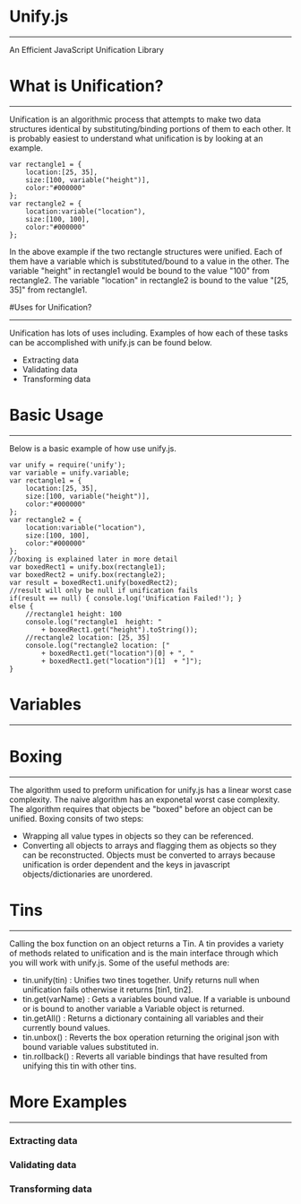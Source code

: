 # Unify.js
_________________________
An Efficient JavaScript Unification Library
# What is Unification?
_________________________
Unification is an algorithmic process that attempts to make two data structures identical by substituting/binding portions of them to each other. It is probably easiest to understand what unification is by looking at an example.

    var rectangle1 = {
        location:[25, 35],
        size:[100, variable("height")],
        color:"#000000"
    };
    var rectangle2 = {
        location:variable("location"),
        size:[100, 100],
        color:"#000000"
    };

In the above example if the two rectangle structures were unified. Each of them have a variable which is substituted/bound to a value in the other. The variable "height" in rectangle1 would be bound to the value "100" from rectangle2. The variable "location" in rectangle2 is bound to the value "[25, 35]" from rectangle1.

#Uses for Unification?
________________________________
Unification has lots of uses including. Examples of how each of these tasks can be accomplished with unify.js can be found below.

* Extracting data
* Validating data
* Transforming data

# Basic Usage
________________________________
Below is a basic example of how use unify.js.

    var unify = require('unify');
    var variable = unify.variable;
    var rectangle1 = {
        location:[25, 35],
        size:[100, variable("height")],
        color:"#000000"
    };
    var rectangle2 = {
        location:variable("location"),
        size:[100, 100],
        color:"#000000"
    };
    //boxing is explained later in more detail
    var boxedRect1 = unify.box(rectangle1);
    var boxedRect2 = unify.box(rectangle2);
    var result = boxedRect1.unify(boxedRect2);
    //result will only be null if unification fails
    if(result == null) { console.log('Unification Failed!'); }
    else {
        //rectangle1 height: 100
        console.log("rectangle1  height: " 
            + boxedRect1.get("height").toString());
        //rectangle2 location: [25, 35]
        console.log("rectangle2 location: [" 
            + boxedRect1.get("location")[0] + ", " 
            + boxedRect1.get("location")[1]  + "]");
    }

# Variables
________________________________


# Boxing
________________________________
The algorithm used to preform unification for unify.js has a linear worst case complexity. The naive algorithm has an exponetal worst case complexity. The algorithm requires that objects be "boxed" before an object can be unified. Boxing consits of two steps:

* Wrapping all value types in objects so they can be referenced.
* Converting all objects to arrays and flagging them as objects so they can be reconstructed. Objects must be converted to arrays because unification is order dependent and the keys in javascript objects/dictionaries are unordered.

# Tins
________________________________
Calling the box function on an object returns a Tin. A tin provides a variety of methods related to unification and is the main interface through which you will work with unify.js. Some of the useful methods are:

* tin.unify(tin) : Unifies two tines together. Unify returns null when unification fails otherwise it returns [tin1, tin2].
* tin.get(varName) : Gets a variables bound value. If a variable is unbound or is bound to another variable a Variable object is returned.
* tin.getAll() : Returns a dictionary containing all variables and their currently bound values.
* tin.unbox() : Reverts the box operation returning the original json with bound variable values substituted in.
* tin.rollback() : Reverts all variable bindings that have resulted from unifying this tin with other tins.

# More Examples
________________________________
### Extracting data
### Validating data
### Transforming data